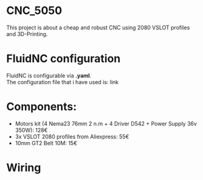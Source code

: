 # CNC_5050
This project is about a cheap and robust CNC using 2080 VSLOT profiles and 3D-Printing.

# FluidNC configuration
FluidNC is configurable via **.yaml**.  
The configuration file that i have used is: link

# Components:
- Motors kit (4 Nema23 76mm 2 n.m + 4 Driver D542 + Power Supply 36v 350W): 128€
- 3x VSLOT 2080 profiles from Aliexpress: 55€
- 10mm GT2 Belt 10M: 15€

# Wiring
